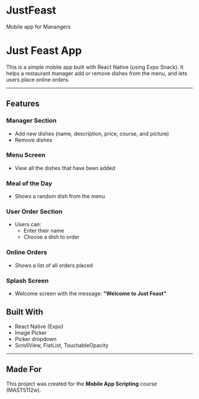 # JustFeast
Mobile app for Manangers 
# Just Feast App

This is a simple mobile app built with React Native (using Expo Snack). It helps a restaurant manager add or remove dishes from the menu, and lets users place online orders.

---

## Features

### Manager Section
- Add new dishes (name, description, price, course, and picture)
- Remove dishes

### Menu Screen
- View all the dishes that have been added

### Meal of the Day
- Shows a random dish from the menu

### User Order Section
- Users can:
  - Enter their name
  - Choose a dish to order

### Online Orders
- Shows a list of all orders placed

### Splash Screen
- Welcome screen with the message: **"Welcome to Just Feast"**

## Built With

- React Native (Expo)
- Image Picker
- Picker dropdown
- ScrollView, FlatList, TouchableOpacity

---

## Made For

This project was created for the **Mobile App Scripting** course (MAST5112w).

